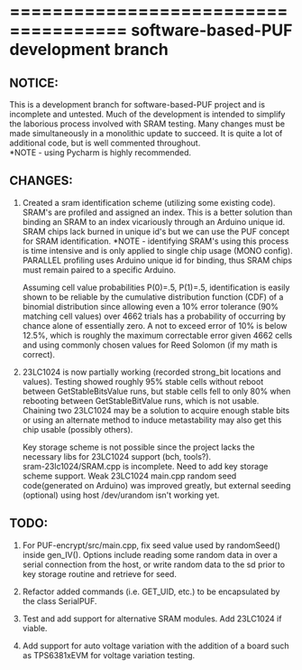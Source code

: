 =====================================
software-based-PUF development branch
=====================================

NOTICE:
-------
This is a development branch for software-based-PUF project and is incomplete and untested. Much of the development 
is intended to simplify the laborious process involved with SRAM testing.  Many changes must be made simultaneously 
in a monolithic update to succeed.  It is quite a lot of additional code, but is well commented throughout.  
*NOTE - using Pycharm is highly recommended.

CHANGES:
--------

1. Created a sram identification scheme (utilizing some existing code). SRAM's are profiled and assigned an index.
   This is a better solution than binding an SRAM to an index vicariously through an Arduino unique id. SRAM chips
   lack burned in unique id's but we can use the PUF concept for SRAM identification.  *NOTE - identifying SRAM's
   using this process is time intensive and is only applied to single chip usage (MONO config). PARALLEL profiling
   uses Arduino unique id for binding, thus SRAM chips must remain paired to a specific Arduino.

   Assuming cell value probabilities P(0)=.5, P(1)=.5, identification is easily shown to be reliable by the
   cumulative distribution function (CDF) of a binomial distribution since allowing even a 10% error tolerance (90%
   matching cell values) over 4662 trials has a probability of occurring by chance alone of essentially zero. A
   not to exceed error of 10% is below 12.5%, which is roughly the maximum correctable error given 4662 cells and
   using commonly chosen values for Reed Solomon (if my math is correct).

2. 23LC1024 is now partially working (recorded strong_bit locations and values). Testing showed roughly 95% stable
   cells without reboot between GetStableBitsValue runs, but stable cells fell to only 80% when rebooting between
   GetStableBitValue runs, which is not usable. Chaining two 23LC1024 may be a solution to acquire enough stable
   bits or using an alternate method to induce metastability may also get this chip usable (possibly others).

   Key storage scheme is not possible since the project lacks the necessary libs for 23LC1024 support (bch, tools?).  
   sram-23lc1024/SRAM.cpp is incomplete. Need to add key storage scheme support. Weak 23LC1024 main.cpp random
   seed code(generated on Arduino) was improved greatly, but external seeding (optional) using host /dev/urandom
   isn't working yet.

TODO:
-----

1. For PUF-encrypt/src/main.cpp, fix seed value used by randomSeed() inside gen_IV(). Options include reading some
   random data in over a serial connection from the host, or write random data to the sd prior to key storage
   routine and retrieve for seed.

2. Refactor added commands (i.e. GET_UID, etc.) to be encapsulated by the class SerialPUF.

3. Test and add support for alternative SRAM modules.  Add 23LC1024 if viable.

4. Add support for auto voltage variation with the addition of a board such as TPS6381xEVM for voltage variation
   testing.